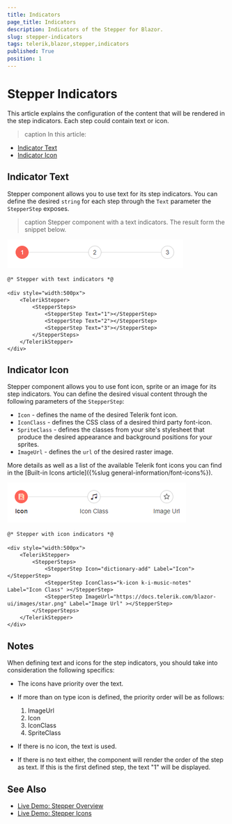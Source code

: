 ```yaml
---
title: Indicators
page_title: Indicators
description: Indicators of the Stepper for Blazor.
slug: stepper-indicators
tags: telerik,blazor,stepper,indicators
published: True
position: 1
---
```



# Stepper Indicators

This article explains the configuration of the content that will be rendered in the step indicators. Each step could contain text or icon.

>caption In this article:

* [Indicator Text](#indicator-text)
* [Indicator Icon](#indicator-icon)

## Indicator Text

Stepper component allows you to use text for its step indicators. You can define the desired `string` for each step through the `Text` parameter the `StepperStep` exposes.

>caption Stepper component with a text indicators. The result form the snippet below.

![Text Indicators](images/text-indicators-example.png)

````CSHTML
@* Stepper with text indicators *@

<div style="width:500px">
    <TelerikStepper>
        <StepperSteps>
            <StepperStep Text="1"></StepperStep>
            <StepperStep Text="2"></StepperStep>
            <StepperStep Text="3"></StepperStep>
        </StepperSteps>
    </TelerikStepper>
</div>
````

## Indicator Icon

Stepper component allows you to use font icon, sprite or an image for its step indicators. You can define the desired visual content through the following parameters of the `StepperStep`:

* `Icon` - defines the name of the desired Telerik font icon.
* `IconClass` - defines the CSS class of a desired third party font-icon.
* `SpriteClass` - defines the classes from your site's stylesheet that produce the desired appearance and background positions for your sprites.
* `ImageUrl` - defines the `url` of the desired raster image.

More details as well as a list of the available Telerik font icons you can find in the [Built-in Icons article]({%slug general-information/font-icons%}).

![Icon Indicators](images/icon-indicators-example.png)

````CSHTML
@* Stepper with icon indicators *@

<div style="width:500px">
    <TelerikStepper>
        <StepperSteps>
            <StepperStep Icon="dictionary-add" Label="Icon"></StepperStep>
            <StepperStep IconClass="k-icon k-i-music-notes" Label="Icon Class" ></StepperStep>
            <StepperStep ImageUrl="https://docs.telerik.com/blazor-ui/images/star.png" Label="Image Url" ></StepperStep>
        </StepperSteps>
    </TelerikStepper>
</div>
````

## Notes

When defining text and icons for the step indicators, you should take into consideration the following specifics:

* The icons have priority over the text.

* If more than on type icon is defined, the  priority order will be as follows:
    1. ImageUrl
    2. Icon
    3. IconClass
    4. SpriteClass

* If there is no icon, the text is used.

* If there is no text either, the component will render the order of the step as text. If this is the first defined step, the text "1" will be displayed.

## See Also

  * [Live Demo: Stepper Overview](https://demos.telerik.com/blazor-ui/stepper/overview)
  * [Live Demo: Stepper Icons](https://demos.telerik.com/blazor-ui/stepper/overview)